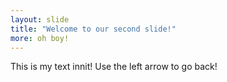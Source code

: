 ```yaml
---
layout: slide
title: "Welcome to our second slide!"
more: oh boy!
---
```

This is my text innit!
Use the left arrow to go back!
